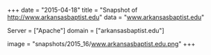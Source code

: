 
+++
date = "2015-04-18"
title = "Snapshot of http://www.arkansasbaptist.edu"
data = "www.arkansasbaptist.edu"

Server = ["Apache"]
domain = ["arkansasbaptist.edu"]

  image = "snapshots/2015_16/www.arkansasbaptist.edu.png"
+++
#
